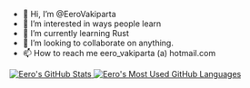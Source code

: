 - 👋 Hi, I’m @EeroVakiparta
- 👀 I’m interested in ways people learn
- 🌱 I’m currently learning Rust
- 💞️ I’m looking to collaborate on anything.
- 📫 How to reach me eero_vakiparta (a) hotmail.com

<!---
EeroVakiparta/EeroVakiparta is a ✨ special ✨ repository because its `README.md` (this file) appears on your GitHub profile.
You can click the Preview link to take a look at your changes.
--->


<a href="https://github.com/eerovakiparta/github-readme-stats">
  <img align="top" src="https://github-readme-stats.vercel.app/api?username=eerovakiparta&hide=contribs&count_private=true&theme=dracula&show_icons=true&rank_icon=percentile" alt="Eero's GitHub Stats" />
</a>

<a href="https://github.com/eerovakiparta/github-readme-stats">
  <img align="top" src="https://github-readme-stats.vercel.app/api/top-langs/?username=eerovakiparta&count_private=true&theme=dracula&show_icons=true&hide=css&layout=compact&card_width=270" alt="Eero's Most Used GitHub Languages" />
</a>

